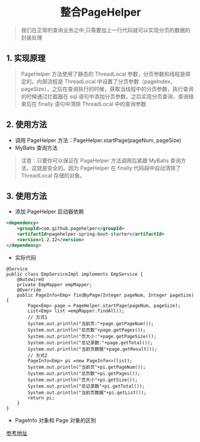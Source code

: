 <h1 align = "center">整合PageHelper</h1>

> 我们在正常的查询业务之中,只需要加上一行代码就可以实现分页的数据的封装处理

## 1. 实现原理

> PageHelper 方法使用了静态的 ThreadLocal 参数，分页参数和线程是绑定的。内部流程是 ThreadLocal 中设置了分页参数（pageIndex，pageSize），之后在查询执行的时候，获取当线程中的分页参数，执行查询的时候通过拦截器在 sql 语句中添加分页参数，之后实现分页查询，查询结束后在 finally 语句中清除 ThreadLocal 中的查询参数

## 2. 使用方法

- 调用 PageHelper 方法：PageHelper.startPage(pageNum, pageSize)
- MyBatis 查询方法

> 注意：只要你可以保证在 PageHelper 方法调用后紧跟 MyBatis 查询方法，这就是安全的。因为 PageHelper 在 finally 代码段中自动清除了 ThreadLocal 存储的对象。

## 3. 使用方法

- 添加 PageHelper 启动器依赖

```xml
<dependency>
    <groupId>com.github.pagehelper</groupId>
    <artifactId>pagehelper-spring-boot-starter</artifactId>
    <version>1.2.12</version>
</dependency>
```

- 实际代码

```shell
@Service
public class EmpServiceImpl implements EmpService {
    @Autowired
    private EmpMapper empMapper;
    @Override
    public PageInfo<Emp> findByPage(Integer pageNum, Integer pageSize) {
        Page<Emp> page = PageHelper.startPage(pageNum, pageSize);
        List<Emp> list =empMapper.findAll();
        // 方式1
        System.out.println("当前页:"+page.getPageNum());
        System.out.println("总页数"+page.getPages());
        System.out.println("页大小:"+page.getPageSize());
        System.out.println("总记录数:"+page.getTotal());
        System.out.println("当前页数据"+page.getResult());
        // 方式2
        PageInfo<Emp> pi =new PageInfo<>(list);
        System.out.println("当前页"+pi.getPageNum());
        System.out.println("总页数"+pi.getPages());
        System.out.println("页大小"+pi.getSize());
        System.out.println("总记录数"+pi.getTotal());
        System.out.println("当前页数据"+pi.getList());
        return pi;
    }
}
```

- PageInfo 对象和 Page 对象的区别

[参考地址](https://blog.csdn.net/weixin_43760541/article/details/107155386)
